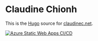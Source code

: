 # Claudine Chionh

This is the [Hugo](https://gohugo.io/) source for [claudinec.net](https://www.claudinec.net/).

[![Azure Static Web Apps CI/CD](https://github.com/claudinec/www.claudinec.net/actions/workflows/azure-static-web-apps-proud-desert-02c1ad000.yml/badge.svg)](https://github.com/claudinec/www.claudinec.net/actions/workflows/azure-static-web-apps-proud-desert-02c1ad000.yml)
